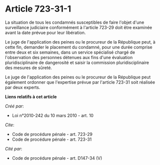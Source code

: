 # Article 723-31-1

La situation de tous les condamnés susceptibles de faire l'objet d'une surveillance judiciaire conformément à l'article
723-29 doit être examinée avant la date prévue pour leur libération. 

Le juge de l'application des peines ou le procureur de la République peut, à cette fin, demander le placement du condamné,
pour une durée comprise entre deux et six semaines, dans un service spécialisé chargé de l'observation des personnes détenues
aux fins d'une évaluation pluridisciplinaire de dangerosité et saisir la commission pluridisciplinaire des mesures de
sûreté. 

Le juge de l'application des peines ou le procureur de la République peut également ordonner que l'expertise prévue par
l'article 723-31 soit réalisée par deux experts.

**Liens relatifs à cet article**

_Créé par_:

  - Loi n°2010-242 du 10 mars 2010 - art. 10

_Cite_:

  - Code de procédure pénale - art. 723-29
  - Code de procédure pénale - art. 723-31

_Cité par_:

  - Code de procédure pénale - art. D147-34 (V)
